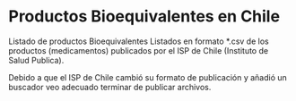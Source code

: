 # Productos Bioequivalentes en Chile
Listado de productos Bioequivalentes
Listados en formato *.csv de los productos (medicamentos) publicados por el ISP de Chile (Instituto de Salud Publica).

Debido a que el ISP de Chile cambió su formato de publicación y añadió un buscador veo adecuado terminar de publicar archivos.
